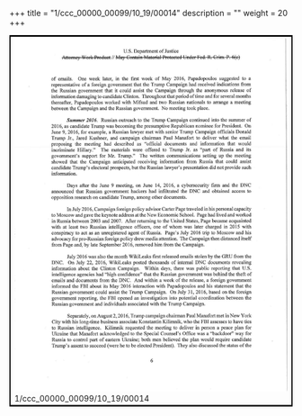 +++
title = "1/ccc_00000_00099/10_19/00014"
description = ""
weight = 20
+++

<table style="border:2px solid black;max-width:800px;max-height:800px;" 
><tr><td>
<img class="center-fit-jpg"
src="/jpg_/jpg_mueller_report_searchable_014.jpg">
1/ccc_00000_00099/10_19/00014
</img></td></tr></table>
